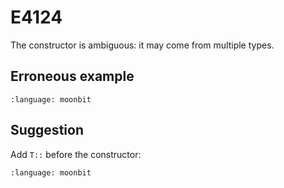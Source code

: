 # E4124

The constructor is ambiguous: it may come from multiple types.

## Erroneous example

```{literalinclude} /sources/error_codes/E4124_error/top.mbt
:language: moonbit
```

## Suggestion

Add `T::` before the constructor:

```{literalinclude} /sources/error_codes/E4124_fixed/top.mbt
:language: moonbit
```
